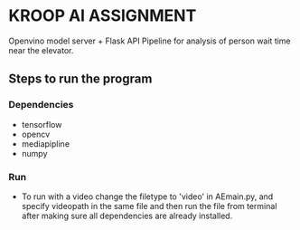 # KROOP AI ASSIGNMENT 

Openvino model server + Flask API Pipeline for analysis of person wait time near the elevator.

## Steps to run the program ##
 
### Dependencies ###
- tensorflow
- opencv
- mediapipline
- numpy

### Run ###

- To run with a video change the filetype to 'video' in AEmain.py, and specify videopath in the same file and then run the file from terminal after making sure all dependencies are already installed. 